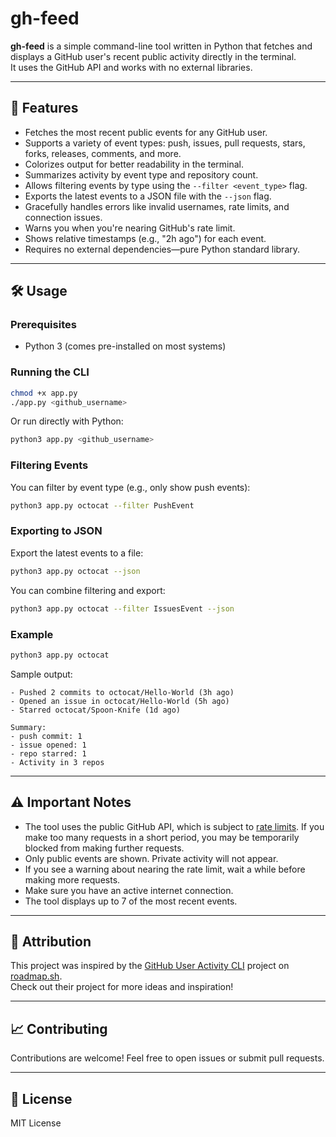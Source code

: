 # gh-feed

**gh-feed** is a simple command-line tool written in Python that fetches and displays a GitHub user's recent public activity directly in the terminal.  
It uses the GitHub API and works with no external libraries.

---

## 🚀 Features

- Fetches the most recent public events for any GitHub user.
- Supports a variety of event types: push, issues, pull requests, stars, forks, releases, comments, and more.
- Colorizes output for better readability in the terminal.
- Summarizes activity by event type and repository count.
- Allows filtering events by type using the `--filter <event_type>` flag.
- Exports the latest events to a JSON file with the `--json` flag.
- Gracefully handles errors like invalid usernames, rate limits, and connection issues.
- Warns you when you're nearing GitHub's rate limit.
- Shows relative timestamps (e.g., "2h ago") for each event.
- Requires no external dependencies—pure Python standard library.

---

## 🛠️ Usage

### Prerequisites
- Python 3 (comes pre-installed on most systems)

### Running the CLI

```bash
chmod +x app.py
./app.py <github_username>
```

Or run directly with Python:

```bash
python3 app.py <github_username>
```

### Filtering Events

You can filter by event type (e.g., only show push events):

```bash
python3 app.py octocat --filter PushEvent
```

### Exporting to JSON

Export the latest events to a file:

```bash
python3 app.py octocat --json
```

You can combine filtering and export:

```bash
python3 app.py octocat --filter IssuesEvent --json
```

### Example

```bash
python3 app.py octocat
```

Sample output:
```
- Pushed 2 commits to octocat/Hello-World (3h ago)
- Opened an issue in octocat/Hello-World (5h ago)
- Starred octocat/Spoon-Knife (1d ago)

Summary:
- push commit: 1
- issue opened: 1
- repo starred: 1
- Activity in 3 repos
```

---

## ⚠️ Important Notes

- The tool uses the public GitHub API, which is subject to [rate limits](https://docs.github.com/en/rest/overview/resources-in-the-rest-api#rate-limiting). If you make too many requests in a short period, you may be temporarily blocked from making further requests.
- Only public events are shown. Private activity will not appear.
- If you see a warning about nearing the rate limit, wait a while before making more requests.
- Make sure you have an active internet connection.
- The tool displays up to 7 of the most recent events.

---

## 📝 Attribution

This project was inspired by the [GitHub User Activity CLI](https://roadmap.sh/projects/github-user-activity) project on [roadmap.sh](https://roadmap.sh/).  
Check out their project for more ideas and inspiration!

---

## 📈 Contributing

Contributions are welcome! Feel free to open issues or submit pull requests.

---

## 📄 License
MIT License
